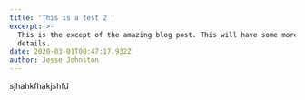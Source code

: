 ```yaml
---
title: 'This is a test 2 '
excerpt: >-
  This is the except of the amazing blog post. This will have some more
  details. 
date: 2020-03-01T00:47:17.932Z
author: Jesse Johnston
---
```

sjhahkfhakjshfd
